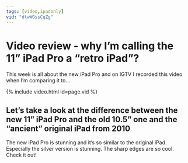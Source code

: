 ```yaml
---
tags: [video,ipadonly]
vid: "dtwWGssCqZg"
---
```


# Video review - why I’m calling the 11” iPad Pro a “retro iPad”?

This week is all about the new iPad Pro and on IGTV I recorded this video when I’m comparing it to...

{% include video.html id=page.vid %}

<!--More-->


## Let’s take a look at the difference between the new 11” iPad Pro and the old 10.5” one and the “ancient” original iPad from 2010

The new iPad Pro is stunning and it’s so similar to the original iPad. Especially the silver version is stunning. The sharp edges are so cool. Check it out!


[n]: https://michael.gratis/nozbe
[p]: /podcast